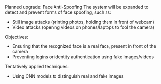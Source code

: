 Planned upgrade: Face Anti-Spoofing
The system will be expanded to detect and prevent forms of face spoofing, such as:
- Still image attacks (printing photos, holding them in front of webcam)
- Video attacks (opening videos on phones/laptops to fool the camera)
  
Objectives:
- Ensuring that the recognized face is a real face, present in front of the camera
- Preventing logins or identity authentication using fake images/videos
  
Tentatively applied techniques:
- Using CNN models to distinguish real and fake images
